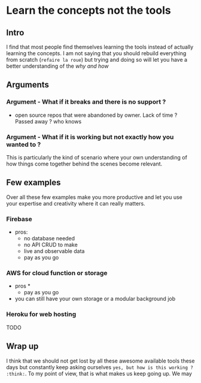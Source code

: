 # Learn the concepts not the tools

## Intro
I find that most people find themselves learning the tools instead of actually learning the concepts. I am not saying that you should rebuild everything from scratch (`refaire la roue`) but trying and doing so will let you have a better understanding of the _why and how_

## Arguments
### Argument - What if it breaks and there is no support ?
- open source repos that were abandoned by owner. Lack of time ? Passed away ? who knows

### Argument - What if it is working but not exactly how you wanted to ?
This is particularly the kind of scenario where your own understanding of how things come together behind the scenes become relevant.

## Few examples
Over all these few examples make you more productive and let you use your expertise and creativity where it can really matters.
### Firebase
- pros:
    * no database needed
    * no API CRUD to make
    * live and observable data
    * pay as you go
### AWS for cloud function or storage
- pros
    *
    * pay as you go
- you can still have your own storage or a modular background job
### Heroku for web hosting
TODO

## Wrap up
I think that we should not get lost by all these awesome available tools these days but constantly keep asking ourselves `yes, but how is this working ? :think:`. To my point of view, that is what makes us keep going up. We may
